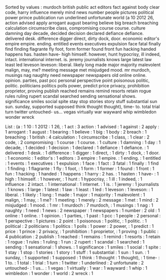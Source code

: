 Sorted by values :
murdoch british public act editors fact against body clear code, harry influence merely mind news number people pictures political power prince publication run underlined unfortunate world (a 10 2012 26, action advised apply arrogant august bearing believe big breach breaching calculation circumscribe class, compromising course course. culture damning day decade, decided decision declared defiance defiance. delivered desk. difference digger direct, dirty dock, door. economic editor's empire empire. ending. entitled events executives expulsion face fatal finally find finding flagrante fly foot, form former found front fun hacking handed happens has. hasten have- high himself. however, hunt hypocrisy, ill indeed, intact. international internet. is. jeremy journalists knows large latest law least led leveson leveson: liberal. likely long made major majority malevolent malign, may, me? meeting message met misjudged mood. mr murdoch, musings nag naughty need newspaper newspapers old online online. opinion. parties, past pcc personal perspective point poisonous politic, politic. politicians politics polls power, predict price privacy, prohibition proprietor, proving publish reached remains remind resorts retain rogue rules ruling rupert scandal searched sending sensational shows. significance smiles social spite stay stop stories story stuff substantial sun sun. sunday, supported supposed think thought thought), time- to. total trial turn twitter untouched- us... vegas virtually war wayward whip wimbledon wonder wreck 

List :
(a : 1
10 : 1
2012 : 1
26, : 1
act : 3
action : 1
advised : 1
against : 2
apply : 1
arrogant : 1
august : 1
bearing : 1
believe : 1
big : 1
body : 2
breach : 1
breaching : 1
british : 4
calculation : 1
circumscribe : 1
class, : 1
clear : 2
code, : 2
compromising : 1
course : 1
course. : 1
culture : 1
damning : 1
day : 1
decade, : 1
decided : 1
decision : 1
declared : 1
defiance : 1
defiance. : 1
delivered : 1
desk. : 1
difference : 1
digger : 1
direct, : 1
dirty : 1
dock, : 1
door. : 1
economic : 1
editor's : 1
editors : 3
empire : 1
empire. : 1
ending. : 1
entitled : 1
events : 1
executives : 1
expulsion : 1
face : 1
fact : 3
fatal : 1
finally : 1
find : 1
finding : 1
flagrante : 1
fly : 1
foot, : 1
form : 1
former : 1
found : 1
front : 1
fun : 1
hacking : 1
handed : 1
happens : 1
harry : 2
has. : 1
hasten : 1
have- : 1
high : 1
himself. : 1
however, : 1
hunt : 1
hypocrisy, : 1
ill : 1
indeed, : 1
influence : 2
intact. : 1
international : 1
internet. : 1
is. : 1
jeremy : 1
journalists : 1
knows : 1
large : 1
latest : 1
law : 1
least : 1
led : 1
leveson : 1
leveson: : 1
liberal. : 1
likely : 1
long : 1
made : 1
major : 1
majority : 1
malevolent : 1
malign, : 1
may, : 1
me? : 1
meeting : 1
merely : 2
message : 1
met : 1
mind : 2
misjudged : 1
mood. : 1
mr : 1
murdoch : 7
murdoch, : 1
musings : 1
nag : 1
naughty : 1
need : 1
news : 2
newspaper : 1
newspapers : 1
number : 2
old : 1
online : 1
online. : 1
opinion. : 1
parties, : 1
past : 1
pcc : 1
people : 2
personal : 1
perspective : 1
pictures : 2
point : 1
poisonous : 1
politic, : 1
politic. : 1
political : 2
politicians : 1
politics : 1
polls : 1
power : 2
power, : 1
predict : 1
price : 1
prince : 2
privacy, : 1
prohibition : 1
proprietor, : 1
proving : 1
public : 4
publication : 2
publish : 1
reached : 1
remains : 1
remind : 1
resorts : 1
retain : 1
rogue : 1
rules : 1
ruling : 1
run : 2
rupert : 1
scandal : 1
searched : 1
sending : 1
sensational : 1
shows. : 1
significance : 1
smiles : 1
social : 1
spite : 1
stay : 1
stop : 1
stories : 1
story : 1
stuff : 1
substantial : 1
sun : 1
sun. : 1
sunday, : 1
supported : 1
supposed : 1
think : 1
thought : 1
thought), : 1
time- : 1
to. : 1
total : 1
trial : 1
turn : 1
twitter : 1
underlined : 2
unfortunate : 2
untouched- : 1
us... : 1
vegas : 1
virtually : 1
war : 1
wayward : 1
whip : 1
wimbledon : 1
wonder : 1
world : 2
wreck : 1
